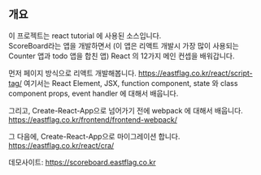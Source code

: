 ## 개요
이 프로젝트는 react tutorial 에 사용된 소스입니다.  
ScoreBoard라는 앱을 개발하면서
(이 앱은 리액트 개발시 가장 많이 사용되는 Counter 앱과 todo 앱을 합친 앱)
React 의 12가지 메인 컨셉을 배워갑니다.

먼저 페이지 방식으로 리액트 개발해봅니다.
https://eastflag.co.kr/react/script-tag/
여기서는 React Element, JSX, function component, state 와 class component
props, event handler 에 대해서 배웁니다.

그리고, Create-React-App으로 넘어가기 전에 webpack 에 대해서 배웁니다.
https://eastflag.co.kr/frontend/frontend-webpack/

그 다음에, Create-React-App으로 마이그레이션 합니다.
https://eastflag.co.kr/react/cra/

데모사이트:
https://scoreboard.eastflag.co.kr  



